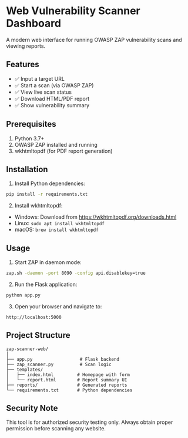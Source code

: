 # Web Vulnerability Scanner Dashboard

A modern web interface for running OWASP ZAP vulnerability scans and viewing reports.

## Features

- ✅ Input a target URL
- ✅ Start a scan (via OWASP ZAP)
- ✅ View live scan status
- ✅ Download HTML/PDF report
- ✅ Show vulnerability summary

## Prerequisites

1. Python 3.7+
2. OWASP ZAP installed and running
3. wkhtmltopdf (for PDF report generation)

## Installation

1. Install Python dependencies:
```bash
pip install -r requirements.txt
```

2. Install wkhtmltopdf:
- Windows: Download from https://wkhtmltopdf.org/downloads.html
- Linux: `sudo apt install wkhtmltopdf`
- macOS: `brew install wkhtmltopdf`

## Usage

1. Start ZAP in daemon mode:
```bash
zap.sh -daemon -port 8090 -config api.disablekey=true
```

2. Run the Flask application:
```bash
python app.py
```

3. Open your browser and navigate to:
```
http://localhost:5000
```

## Project Structure

```
zap-scanner-web/
│
├── app.py                  # Flask backend
├── zap_scanner.py          # Scan logic
├── templates/
│   ├── index.html         # Homepage with form
│   └── report.html        # Report summary UI
├── reports/               # Generated reports
└── requirements.txt       # Python dependencies
```

## Security Note

This tool is for authorized security testing only. Always obtain proper permission before scanning any website. 